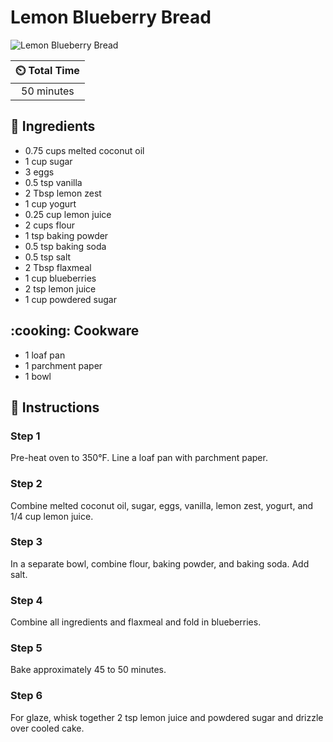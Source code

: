 # Lemon Blueberry Bread

![Lemon Blueberry Bread](../assets/images/lemon-blueberry-bread.jpg)

| :timer_clock: Total Time |
|:-----------------------: |
| 50 minutes |

## :salt: Ingredients

- 0.75 cups melted coconut oil
- 1 cup sugar
- 3 eggs
- 0.5 tsp vanilla
- 2 Tbsp lemon zest
- 1 cup yogurt
- 0.25 cup lemon juice
- 2 cups flour
- 1 tsp baking powder
- 0.5 tsp baking soda
- 0.5 tsp salt
- 2 Tbsp flaxmeal
- 1 cup blueberries
- 2 tsp lemon juice
- 1 cup powdered sugar

## :cooking: Cookware

- 1 loaf pan
- 1 parchment paper
- 1 bowl

## :pencil: Instructions

### Step 1

Pre-heat oven to 350°F. Line a loaf pan with parchment paper.

### Step 2

Combine melted coconut oil, sugar, eggs, vanilla, lemon zest, yogurt, and 1/4 cup lemon juice.

### Step 3

In a separate bowl, combine flour, baking powder, and baking soda. Add salt.

### Step 4

Combine all ingredients and flaxmeal and fold in blueberries.

### Step 5

Bake approximately 45 to 50 minutes.

### Step 6

For glaze, whisk together 2 tsp lemon juice and powdered sugar and drizzle over cooled cake.
